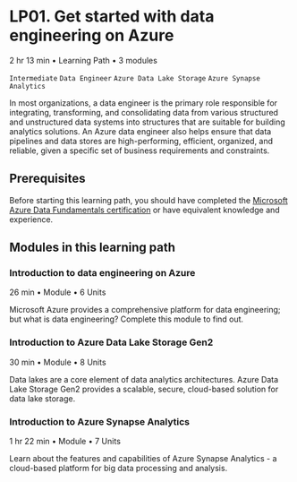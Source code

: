 # LP01. Get started with data engineering on Azure

2 hr 13 min • Learning Path • 3 modules

`Intermediate` `Data Engineer` `Azure Data Lake Storage` `Azure Synapse Analytics`

In most organizations, a data engineer is the primary role responsible for integrating, transforming, and consolidating data from various structured and unstructured data systems into structures that are suitable for building analytics solutions. An Azure data engineer also helps ensure that data pipelines and data stores are high-performing, efficient, organized, and reliable, given a specific set of business requirements and constraints.

## Prerequisites

Before starting this learning path, you should have completed the [Microsoft Azure Data Fundamentals certification](https://learn.microsoft.com/en-us/certifications/azure-data-fundamentals/) or have equivalent knowledge and experience.

## Modules in this learning path

### Introduction to data engineering on Azure

26 min • Module • 6 Units

Microsoft Azure provides a comprehensive platform for data engineering; but what is data engineering? Complete this module to find out.

### Introduction to Azure Data Lake Storage Gen2

30 min • Module • 8 Units

Data lakes are a core element of data analytics architectures. Azure Data Lake Storage Gen2 provides a scalable, secure, cloud-based solution for data lake storage.

### Introduction to Azure Synapse Analytics

1 hr 22 min • Module • 7 Units

Learn about the features and capabilities of Azure Synapse Analytics - a cloud-based platform for big data processing and analysis.
